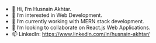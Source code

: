 - 👋 Hi, I’m Husnain Akhtar.
- 👀 I’m interested in Web Development.
- 🌱 I’m currently working with MERN stack development.
- 💞️ I’m looking to collaborate on React.js Web Applications.
- 📫 LinkedIn: https://www.linkedin.com/in/husnain-akhtar/

<!---
husnain52/husnain52 is a ✨ special ✨ repository because its `README.md` (this file) appears on your GitHub profile.
You can click the Preview link to take a look at your changes.
--->
